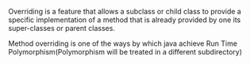 Overriding is a feature that allows a subclass or child class to provide a specific implementation of a method that is already provided by one its super-classes or parent classes.

Method overriding is one of the ways by which java achieve Run Time Polymorphism(Polymorphism will be treated in a different subdirectory)